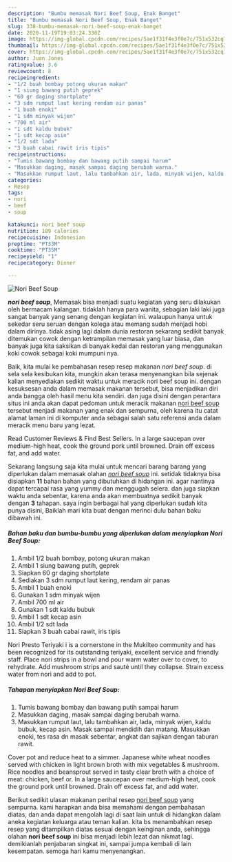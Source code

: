 ```yaml
---
description: "Bumbu memasak Nori Beef Soup, Enak Banget"
title: "Bumbu memasak Nori Beef Soup, Enak Banget"
slug: 338-bumbu-memasak-nori-beef-soup-enak-banget
date: 2020-11-19T19:03:24.330Z
image: https://img-global.cpcdn.com/recipes/5ae1f31f4e3f0e7c/751x532cq70/nori-beef-soup-foto-resep-utama.jpg
thumbnail: https://img-global.cpcdn.com/recipes/5ae1f31f4e3f0e7c/751x532cq70/nori-beef-soup-foto-resep-utama.jpg
cover: https://img-global.cpcdn.com/recipes/5ae1f31f4e3f0e7c/751x532cq70/nori-beef-soup-foto-resep-utama.jpg
author: Juan Jones
ratingvalue: 3.6
reviewcount: 8
recipeingredient:
- "1/2 buah bombay potong ukuran makan"
- "1 siung bawang putih geprek"
- "60 gr daging shortplate"
- "3 sdm rumput laut kering rendam air panas"
- "1 buah enoki"
- "1 sdm minyak wijen"
- "700 ml air"
- "1 sdt kaldu bubuk"
- "1 sdt kecap asin"
- "1/2 sdt lada"
- "3 buah cabai rawit iris tipis"
recipeinstructions:
- "Tumis bawang bombay dan bawang putih sampai harum"
- "Masukkan daging, masak sampai daging berubah warna."
- "Masukkan rumput laut, lalu tambahkan air, lada, minyak wijen, kaldu bubuk, kecap asin. Masak sampai mendidih dan matang. Masukkan enoki, tes rasa dn masak sebentar, angkat dan sajikan dengan taburan rawit."
categories:
- Resep
tags:
- nori
- beef
- soup

katakunci: nori beef soup 
nutrition: 189 calories
recipecuisine: Indonesian
preptime: "PT33M"
cooktime: "PT35M"
recipeyield: "1"
recipecategory: Dinner

---
```



![Nori Beef Soup](https://img-global.cpcdn.com/recipes/5ae1f31f4e3f0e7c/751x532cq70/nori-beef-soup-foto-resep-utama.jpg)

<b><i>nori beef soup</i></b>, Memasak bisa menjadi suatu kegiatan yang seru dilakukan oleh bermacam kalangan. tidaklah hanya para wanita, sebagian laki laki juga sangat banyak yang senang dengan kegiatan ini. walaupun hanya untuk sekedar seru seruan dengan kolega atau memang sudah menjadi hobi dalam dirinya. tidak asing lagi dalam dunia restoran sekarang sedikit banyak ditemukan cowok dengan ketrampilan memasak yang luar biasa, dan banyak juga kita saksikan di banyak kedai dan restoran yang menggunakan koki cowok sebagai koki mumpuni nya.

Baik, kita mulai ke pembahasan resep resep makanan <i>nori beef soup</i>. di sela sela kesibukan kita, mungkin akan terasa menyenangkan bila sejenak kalian menyediakan sedikit waktu untuk meracik nori beef soup ini. dengan kesuksesan anda dalam memasak makanan tersebut, bisa menjadikan diri anda bangga oleh hasil menu kita sendiri. dan juga disini dengan perantara situs ini anda akan dapat pedoman untuk meracik makanan <u>nori beef soup</u> tersebut menjadi makanan yang enak dan sempurna, oleh karena itu catat alamat laman ini di komputer anda sebagai salah satu referensi anda dalam meracik menu baru yang lezat.

Read Customer Reviews &amp; Find Best Sellers. In a large saucepan over medium-high heat, cook the ground pork until browned. Drain off excess fat, and add water.


Sekarang langsung saja kita mulai untuk mencari barang barang yang diperlukan dalam memasak olahan <u><i>nori beef soup</i></u> ini. setidak tidaknya bisa disiapkan <b>11</b> bahan bahan yang dibutuhkan di hidangan ini. agar nantinya dapat tercapai rasa yang yummy dan menggugah selera. dan juga siapkan waktu anda sebentar, karena anda akan membuatnya sedikit banyak dengan <b>3</b> tahapan. saya ingin berbagai hal yang diperlukan sudah kita punya disini, Baiklah mari kita buat dengan merinci dulu bahan baku dibawah ini.

<!--inarticleads1-->

##### Bahan baku dan bumbu-bumbu yang diperlukan dalam menyiapkan Nori Beef Soup:

1. Ambil 1/2 buah bombay, potong ukuran makan
1. Ambil 1 siung bawang putih, geprek
1. Siapkan 60 gr daging shortplate
1. Sediakan 3 sdm rumput laut kering, rendam air panas
1. Ambil 1 buah enoki
1. Gunakan 1 sdm minyak wijen
1. Ambil 700 ml air
1. Gunakan 1 sdt kaldu bubuk
1. Ambil 1 sdt kecap asin
1. Ambil 1/2 sdt lada
1. Siapkan 3 buah cabai rawit, iris tipis


Nori Presto Teriyaki i is a cornerstone in the Mukilteo community and has been recognized for its outstanding teriyaki, excellent service and friendly staff. Place nori strips in a bowl and pour warm water over to cover, to rehydrate. Add mushroom strips and sauté until they collapse. Strain excess water from nori and add to pot. 

<!--inarticleads2-->

##### Tahapan menyiapkan Nori Beef Soup:

1. Tumis bawang bombay dan bawang putih sampai harum
1. Masukkan daging, masak sampai daging berubah warna.
1. Masukkan rumput laut, lalu tambahkan air, lada, minyak wijen, kaldu bubuk, kecap asin. Masak sampai mendidih dan matang. Masukkan enoki, tes rasa dn masak sebentar, angkat dan sajikan dengan taburan rawit.


Cover pot and reduce heat to a simmer. Japanese white wheat noodles served with chicken in light brown broth with mix vegetables &amp; mushroom. Rice noodles and beansprout served in tasty clear broth with a choice of meat: chicken, beef or. In a large saucepan over medium-high heat, cook the ground pork until browned. Drain off excess fat, and add water. 

Berikut sedikit ulasan makanan perihal resep <u>nori beef soup</u> yang sempurna. kami harapkan anda bisa memahami dengan pembahasan diatas, dan anda dapat mengolah lagi di saat lain untuk di hidangkan dalam aneka kegiatan keluarga atau teman kalian. kita bs menambahkan resep resep yang ditampilkan diatas sesuai dengan keinginan anda, sehingga olahan <b>nori beef soup</b> ini bisa menjadi lebih lezat dan nikmat lagi. demikianlah penjabaran singkat ini, sampai jumpa kembali di lain kesempatan. semoga hari kamu menyenangkan.
